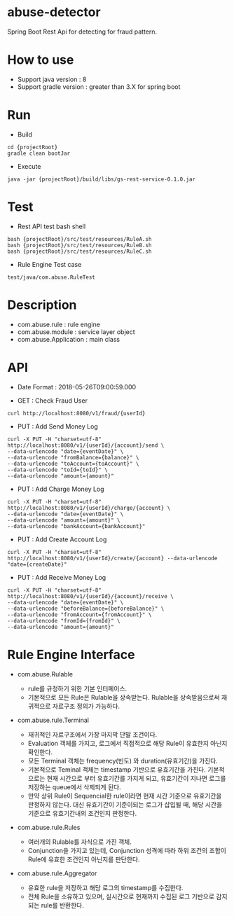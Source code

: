 abuse-detector
========

Spring Boot Rest Api for detecting for fraud pattern.

How to use
========
 - Support java version : 8
 - Support gradle version : greater than 3.X for spring boot

Run
========
- Build
```
cd {projectRoot}
gradle clean bootJar
```
- Execute 
```
java -jar {projectRoot}/build/libs/gs-rest-service-0.1.0.jar 
```
    
Test
========
- Rest API test bash shell    
```
bash {projectRoot}/src/test/resources/RuleA.sh
bash {projectRoot}/src/test/resources/RuleB.sh
bash {projectRoot}/src/test/resources/RuleC.sh
```
- Rule Engine Test case
```
test/java/com.abuse.RuleTest
```

Description
========
 - com.abuse.rule : rule engine
 - com.abuse.module : service layer object
 - com.abuse.Application : main class
 
API
========
- Date Format : 2018-05-26T09:00:59.000
 
- GET : Check Fraud User
```
curl http://localhost:8080/v1/fraud/{userId}
```
- PUT : Add Send Money Log
```
curl -X PUT -H "charset=utf-8" http://localhost:8080/v1/{userId}/{account}/send \
--data-urlencode "date={eventDate}" \
--data-urlencode "fromBalance={balance}" \
--data-urlencode "toAccount={toAccount}" \
--data-urlencode "toId={toId}" \
--data-urlencode "amount={amount}"
```
- PUT : Add Charge Money Log
```
curl -X PUT -H "charset=utf-8" http://localhost:8080/v1/{userId}/charge/{account} \
--data-urlencode "date={eventDate}" \
--data-urlencode "amount={amount}" \
--data-urlencode "bankAccount={bankAccount}"

```
- PUT : Add Create Account Log
```
curl -X PUT -H "charset=utf-8" http://localhost:8080/v1/{userId}/create/{account} --data-urlencode "date={createDate}"

```
- PUT : Add Receive Money Log
```
curl -X PUT -H "charset=utf-8" http://localhost:8080/v1/{userId}/{account}/receive \
--data-urlencode "date={eventDate}" \
--data-urlencode "beforeBalance={beforeBalance}" \
--data-urlencode "fromAccount={fromAccount}" \
--data-urlencode "fromId={fromId}" \
--data-urlencode "amount={amount}"
```

Rule Engine Interface
========

 - com.abuse.Rulable
   - rule를 규정하기 위한 기본 인터페이스. 
   - 기본적으로 모든 Rule은 Rulable을 상속받는다. Rulable을 상속받음으로써 재귀적으로 자료구조 정의가 가능하다.
      
 - com.abuse.rule.Terminal
   - 재귀적인 자료구조에서 가장 마지막 단말 조건이다.
   - Evaluation 객체를 가지고, 로그에서 직접적으로 해당 Rule이 유효한지 아닌지 확인한다.
   - 모든 Terminal 객체는 frequency(빈도) 와 duration(유효기간)을 가진다.
   - 기본적으로 Teminal 객체는 timestamp 기반으로 유효기간을 가진다. 기본적으로는 현재 시간으로 부터 유효기간를 가지게 되고, 유효기간이 지나면 로그를 저장하는 queue에서 삭제되게 된다.
   - 만약 상위 Rule이 Sequencial한 rule이라면 현재 시간 기준으로 유효기간을 판정하지 않는다. 대신 유효기간이 기준이되는 로그가 삽입될 때, 해당 시간을 기준으로 유효기간내의 조건인지 판정한다.
 
 - com.abuse.rule.Rules
   - 여러개의 Rulable를 자식으로 가진 객체.
   - Conjunction을 가지고 있는데, Conjunction 성격에 따라 하위 조건의 조합이 Rule에 유효한 조건인지 아닌지를 판단한다. 
 
 - com.abuse.rule.Aggregator
   - 유효한 rule을 저장하고 해당 로그의 timestamp를 수집한다.
   - 전체 Rule을 소유하고 있으며, 실시간으로 현재까지 수집된 로그 기반으로 감지되는 rule를 반환한다.